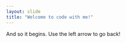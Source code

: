 ```yaml
---
layout: slide
title: "Welcome to code with me!"
---
```

And so it begins.
Use the left arrow to go back!
